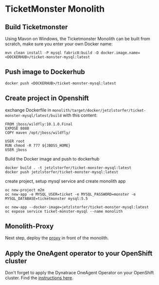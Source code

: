 # TicketMonster Monolith

## Build Ticketmonster

Using Mavon on Windows, the Ticketmonster Monolith can be built from scratch, make sure you enter your own Docker name:
```
mvn clean install -P mysql fabric8:build -D docker.image.name=<DOCKERHUB>/ticket-monster-mysql:latest
```

<!--
## Run Ticketmonster locally

```
TODO
docker run -d -p 
```
-->

## Push image to Dockerhub

```
docker push <DOCKERHUB>/ticket-monster-mysql:latest
```


## Create project in Openshift

exchange Dockerfile in ```monolith/target/docker/jetzlstorfer/ticket-monster-mysql/latest/build``` with this content:
```
FROM jboss/wildfly:10.1.0.Final
EXPOSE 8080
COPY maven /opt/jboss/wildfly/

USER root 
RUN chmod -R 777 ${JBOSS_HOME}
USER jboss
```

Build the Docker image and push to dockerhub
```
docker build . -t jetzlstorfer/ticket-monster-mysql:latest
docker push jetzlstorfer/ticket-monster-mysql:latest
```


create project, setup mysql service and create monolith app

```
oc new-project m2m
oc new-app -e MYSQL_USER=ticket -e MYSQL_PASSWORD=monster -e MYSQL_DATABASE=ticketmonster mysql:5.5 

oc new-app --docker-image=jetzlstorfer/ticket-monster-mysql:latest
oc expose service ticket-monster-mysql --name monolith
```

## Monolith-Proxy

Next step, deploy the [proxy](../monolith-proxy/) in front of the monolith.

## Apply the OneAgent operator to your OpenShift cluster

Don't forget to apply the Dynatrace OneAgent Operator on your OpenShift cluster.
Find the [instructions here](../dynatrace-oneagent-operator/).

